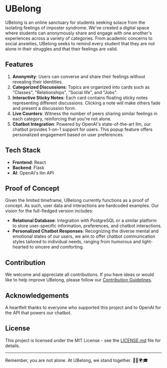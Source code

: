 # UBelong

UBelong is an online sanctuary for students seeking solace from the isolating feelings of imposter syndrome. We've created a digital space where students can anonymously share and engage with one another's experiences across a variety of categories. From academic concerns to social anxieties, UBelong seeks to remind every student that they are not alone in their struggles and that their feelings are valid.

## Features

1. **Anonymity**: Users can converse and share their feelings without revealing their identities.
2. **Categorized Discussions**: Topics are organized into cards such as "Classes", "Relationships", "Social life", and "Jobs".
3. **Interactive Sticky Notes**: Each card contains floating sticky notes representing different discussions. Clicking a note will make others fade and present a discussion form.
4. **Live Counters**: Witness the number of peers sharing similar feelings in each category, reinforcing that you're not alone.
5. **Chatbot Integration**: Powered by OpenAI's state-of-the-art llm, our chatbot provides 1-on-1 support for users. This popup feature offers personalized engagement based on user preferences.

## Tech Stack

- **Frontend**: React
- **Backend**: Flask
- **AI**: OpenAI's llm API

## Proof of Concept

Given the limited timeframe, UBelong currently functions as a proof of concept. As such, user data and interactions are hardcoded examples. Our vision for the full-fledged version includes:

- **Relational Database**: Integration with PostgreSQL or a similar platform to store user-specific information, preferences, and chatbot interactions.
- **Personalized Chatbot Responses**: Recognizing the diverse mental and emotional states of our users, we aim to offer chatbot communication styles tailored to individual needs, ranging from humorous and light-hearted to sincere and comforting.

## Contribution

We welcome and appreciate all contributions. If you have ideas or would like to help improve UBelong, please follow our [Contribution Guidelines](LINK_TO_CONTRIBUTION_GUIDELINES).

## Acknowledgements

A heartfelt thanks to everyone who supported this project and to OpenAI for the API that powers our chatbot.

## License

This project is licensed under the MIT License - see the [LICENSE.md](LICENSE.md) file for details.

---

Remember, you are not alone. At UBelong, we stand together. 🤝🏼🌍🎓

